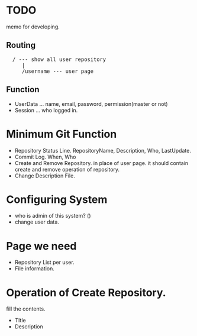 TODO
====

memo for developing.

Routing
-------

<pre>
  / --- show all user repository
     |
     /username --- user page
</pre>

Function
--------

- UserData ... name, email, password, permission(master or not)
- Session  ... who logged in.


# Minimum Git Function

- Repository Status Line. RepositoryName, Description, Who, LastUpdate.
- Commit Log. When, Who
- Create and Remove Repository. in place of user page. it should contain create and remove operation of repository.
- Change Description File. 

# Configuring System

- who is admin of this system? ()
- change user data.

# Page we need

- Repository List per user.
- File information.

# Operation of Create Repository.

fill the contents.
- TItle
- Description



